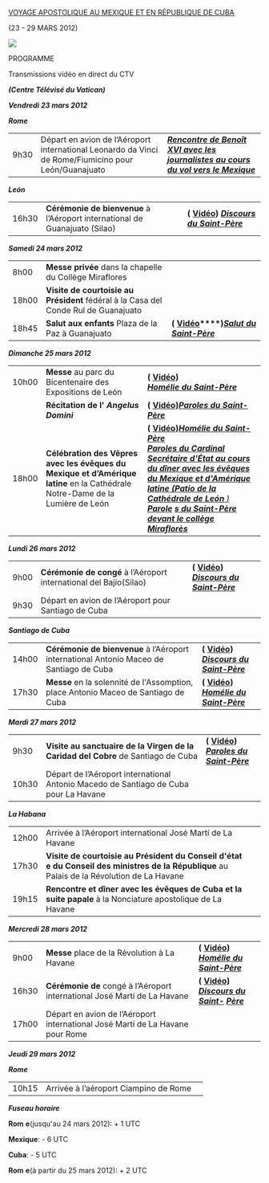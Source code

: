 [VOYAGE APOSTOLIQUE AU MEXIQUE ET EN RÉPUBLIQUE DE CUBA](/content/benedict-xvi/fr/travels/2012/outside/documents/messico-cuba.html)

(23 - 29 MARS 2012)

![](/content/dam/benedict-xvi/images/travels/2012/messico-cuba.png)

PROGRAMME

Transmissions vidéo en direct du CTV

***(Centre Télévisé du Vatican)***

***Vendredi 23 mars 2012***

***Rome***

|     |     |     |
| --- | --- | --- |
| 9h30 | Départ en avion de l’Aéroport international Leonardo da Vinci de Rome/Fiumicino pour León/Guanajuato | ***[Rencontre de Benoît XVI avec les journalistes au cours du vol vers le Mexique](/content/benedict-xvi/fr/speeches/2012/march/documents/hf_ben-xvi_spe_20120323_incontro-giornalisti.html)*** |

***León***

|     |     |     |
| --- | --- | --- |
| 16h30 | **Cérémonie de** **bienvenue** à l’Aéroport international de Guanajuato (Silao) | **( [Vidéo](http://player.rv.va/vaticanplayer.asp?language=it&tic=VA_G46HFT58)) *[Discours du Saint-Père](/content/benedict-xvi/fr/speeches/2012/march/documents/hf_ben-xvi_spe_20120323_benvenuto-messico.html)*** |

***Samedi 24 mars 2012***

|     |     |     |
| --- | --- | --- |
| 8h00 | **Messe** **privée** dans la chapelle du Collège Miraflores |  |
| 18h00 | **Visite de courtoisie au Président** fédéral à la Casa del Conde Rul de Guanajuato |  |
| 18h45 | **Salut aux enfants** Plaza de la Paz à Guanajuato | **( [Vidéo](http://player.rv.va/vaticanplayer.asp?language=it&tic=VA_127BDL14)****)*****[Salut du Saint-Père](/content/benedict-xvi/fr/speeches/2012/march/documents/hf_ben-xvi_spe_20120324_bambini-guanajuato.html)*** |

***Dimanche 25 mars 2012***

|     |     |     |
| --- | --- | --- |
| 10h00 | **Messe** au parc du Bicentenaire des Expositions de León | **( [Vidéo](http://player.rv.va/vaticanplayer.asp?language=it&tic=VA_8U7KG7RG))**<br>***[Homélie du Saint-Père](/content/benedict-xvi/fr/homilies/2012/documents/hf_ben-xvi_hom_20120325_leon.html)*** |
|  | **Récitation de l' *Angelus Domini*** | **( [Vidéo](http://player.rv.va/vaticanplayer.asp?language=it&tic=VA_8U7KG7RG))*****[Paroles du Saint-Père](/content/benedict-xvi/fr/angelus/2012/documents/hf_ben-xvi_ang_20120325_messico.html)*** |
| 18h00 | **Célébration des Vêpres avec les évêques du Mexique et d’Amérique** **latine** en la Cathédrale Notre-Dame de la Lumière de León | **( [Vidéo](http://player.rv.va/vaticanplayer.asp?language=it&tic=VA_YZH7U51P))*****[Homélie du Saint-Père](/content/benedict-xvi/fr/homilies/2012/documents/hf_ben-xvi_hom_20120325_vespri-leon.html)***<br>[***Paroles du Cardinal Secrétaire d'État au cours du dîner avec les évêques du Mexique et d'Amérique latine (Patio de la Cathédrale de León*** *)*](http://www.vatican.va/roman_curia/secretariat_state/card-bertone/2012/documents/rc_seg-st_20120325_brindisi-mex_fr.html)<br>******[Parole](/content/benedict-xvi/fr/speeches/2012/march/documents/hf_ben-xvi_spe_20120325_colegio-miraflores.html)*** [s du Saint-Père devant le collège Miraflorès](/content/benedict-xvi/fr/speeches/2012/march/documents/hf_ben-xvi_spe_20120325_colegio-miraflores.html)*** |

***Lundi 26 mars 2012***

|     |     |     |
| --- | --- | --- |
| 9h00 | **Cérémonie de** **congé** à l’Aéroport international del Bajío(Silao) | **( [Vidéo](http://player.rv.va/vaticanplayer.asp?language=it&tic=VA_Y13F5P6D))**<br>***[Discours du Saint-Père](/content/benedict-xvi/fr/speeches/2012/march/documents/hf_ben-xvi_spe_20120326_congedo-messico.html)*** |
| 9h30 | Départ en avion de l’Aéroport pour Santiago de Cuba |  |

***Santiago de Cuba***

|     |     |     |
| --- | --- | --- |
| 14h00 | **Cérémonie de** **bienvenue** à l’Aéroport international Antonio Maceo de Santiago de Cuba | **( [Vidéo](http://player.rv.va/vaticanplayer.asp?language=it&tic=VA_11H8WOH4))**<br>***[Discours du Saint-Père](/content/benedict-xvi/fr/speeches/2012/march/documents/hf_ben-xvi_spe_20120326_benvenuto-cuba.html)*** |
| 17h30 | **Messe** en la solennité de l'Assomption, place Antonio Maceo de Santiago de Cuba | **( [Vidéo](http://player.rv.va/vaticanplayer.asp?language=it&tic=VA_TCEEPJKA))**<br>***[Homélie du Saint-Père](/content/benedict-xvi/fr/homilies/2012/documents/hf_ben-xvi_hom_20120326_santiago-cuba.html)*** |

***Mardi 27 mars 2012***

|     |     |     |
| --- | --- | --- |
| 9h30 | **Visite au sanctuaire de la Virgen de la Caridad del Cobre** de Santiago de Cuba | **( [Vidéo](http://player.rv.va/vaticanplayer.asp?language=it&tic=VA_6Y3CWQS2))**<br>***[Paroles du Saint-Père](/content/benedict-xvi/fr/speeches/2012/march/documents/hf_ben-xvi_spe_20120327_caridad-cobre.html)*** |
| 10h30 | Départ de l’Aéroport international Antonio Macedo de Santiago de Cuba pour La Havane |  |

***La Habana***

|     |     |     |
| --- | --- | --- |
| 12h00 | Arrivée à l’Aéroport international José Martí de La Havane |  |
| 17h30 | **Visite de courtoisie au Président du Conseil d'état e du Conseil des ministres de la République** au Palais de la Révolution de La Havane |  |
| 19h15 | **Rencontre et dîner avec les évêques de Cuba et la suite papale** à la Nonciature apostolique de La Havane |  |

***Mercredi 28 mars 2012***

|     |     |     |
| --- | --- | --- |
| 9h00 | **Messe** place de la Révolution à La Havane | **( [Vidéo](http://player.rv.va/vaticanplayer.asp?language=it&tic=VA_YGGLHKGR))**<br>***[Homélie du Saint-Père](/content/benedict-xvi/fr/homilies/2012/documents/hf_ben-xvi_hom_20120328_la-habana.html)*** |
| 16h30 | **Cérémonie de** congé à l’Aéroport international José Martí de La Havane | **( [Vidéo](http://player.rv.va/vaticanplayer.asp?language=it&tic=VA_SJMEHWE2))**<br>***[Discours du Saint-](/content/benedict-xvi/fr/speeches/2012/march/documents/hf_ben-xvi_spe_20120328_congedo-cuba.html)*** [***Père***](/content/benedict-xvi/fr/speeches/2012/march/documents/hf_ben-xvi_spe_20120328_congedo-cuba.html) |
| 17h00 | Départ en avion de l’Aéroport international José Martí de La Havane pour Rome |  |

***Jeudi 29 mars 2012***

***Rome***

|     |     |     |
| --- | --- | --- |
| 10h15 | Arrivée à l’aéroport Ciampino de Rome |  |

***Fuseau horaire***

**Rom** **e**(jusqu'au 24 mars 2012): + 1 UTC

**Mexique**: - 6 UTC

**Cuba**: - 5 UTC

**Rom** **e**(à partir du 25 mars 2012): + 2 UTC